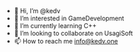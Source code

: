 - 👋 Hi, I’m @kedv
- 👀 I’m interested in GameDevelopment
- 🌱 I’m currently learning C++
- 💞️ I’m looking to collaborate on UsagiSoft
- 📫 How to reach me info@kedv.one
